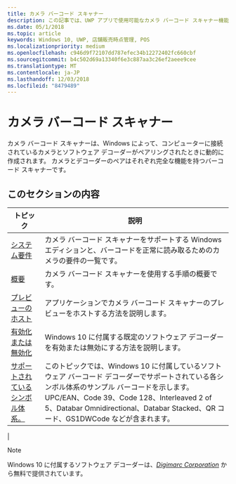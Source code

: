```yaml
---
title: カメラ バーコード スキャナー
description: この記事では、UWP アプリで使用可能なカメラ バーコード スキャナー機能と、その使用方法を示すハウツー記事へのリンクを示します。
ms.date: 05/1/2018
ms.topic: article
keywords: Windows 10, UWP, 店舗販売時点管理, POS
ms.localizationpriority: medium
ms.openlocfilehash: c946d9f72107dd787efec34b12272402fc660cbf
ms.sourcegitcommit: b4c502d69a13340f6e3c887aa3c26ef2aeee9cee
ms.translationtype: MT
ms.contentlocale: ja-JP
ms.lasthandoff: 12/03/2018
ms.locfileid: "8479489"
---
```

# <a name="camera-barcode-scanner"></a>カメラ バーコード スキャナー
カメラ バーコード スキャナーは、Windows によって、コンピューターに接続されているカメラとソフトウェア デコーダーがペアリングされたときに動的に作成されます。  カメラとデコーダーのペアはそれぞれ完全な機能を持つバーコード スキャナーです。   

## <a name="in-this-section"></a>このセクションの内容
|トピック |説明 |
|------|------------|
| [システム要件](pos-camerabarcode-system-requirements.md)  | カメラ バーコード スキャナーをサポートする Windows エディションと、バーコードを正常に読み取るためのカメラの要件の一覧です。 |
| [概要](pos-camerabarcode-get-started.md)              | カメラ バーコード スキャナーを使用する手順の概要です。 |
| [プレビューのホスト](pos-camerabarcode-hosting-preview.md)          | アプリケーションでカメラ バーコード スキャナーのプレビューをホストする方法を説明します。 |
| [有効化または無効化](pos-camerabarcode-enable-disable.md)         | Windows 10 に付属する既定のソフトウェア デコーダーを有効または無効にする方法を説明します。 |
| [サポートされているシンボル体系。](pos-camerabarcode-symbologies.md) | このトピックでは、Windows 10 に付属しているソフトウェア バーコード デコーダーでサポートされている各シンボル体系のサンプル バーコードを示します。UPC/EAN、Code 39、Code 128、Interleaved 2 of 5、Databar Omnidirectional、Databar Stacked、QR コード、GS1DWCode などが含まれます。 |
| 

> [!NOTE]
> Windows 10 に付属するソフトウェア デコーダーは、[*Digimarc Corporation*](https://www.digimarc.com/) から無料で提供されています。
